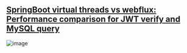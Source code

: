 ## [SpringBoot virtual threads vs webflux: Performance comparison for JWT verify and MySQL query](https://medium.com/deno-the-complete-reference/springboot-virtual-threads-vs-webflux-performance-comparison-for-jwt-verify-and-mysql-query-ff94cf251c2c)

![image](https://user-images.githubusercontent.com/22516811/271818880-da36335c-ebc8-42f8-9d03-f362b921f532.png)